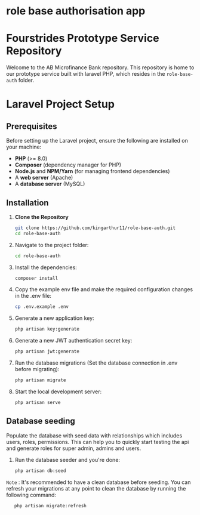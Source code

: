 # role base authorisation app
# Fourstrides Prototype Service Repository

Welcome to the AB Microfinance Bank repository. This repository is home to our prototype service built with laravel PHP, which resides in the `role-base-auth` folder.

# Laravel Project Setup

## Prerequisites

Before setting up the Laravel project, ensure the following are installed on your machine:

- **PHP** (>= 8.0)
- **Composer** (dependency manager for PHP)
- **Node.js** and **NPM/Yarn** (for managing frontend dependencies)
- A **web server** (Apache)
- A **database server** (MySQL)

## Installation

1. **Clone the Repository**

   ```bash
   git clone https://github.com/kingarthur11/role-base-auth.git
   cd role-base-auth

2. Navigate to the project folder:

   ```bash
   cd role-base-auth
   ```

3. Install the dependencies:

   ```bash
   composer install
   ```
4. Copy the example env file and make the required configuration changes in the .env file:
   ```bash
   cp .env.example .env
   ```

5. Generate a new application key:
   ```bash
   php artisan key:generate
   ```

6. Generate a new JWT authentication secret key:
   ```bash
   php artisan jwt:generate
   ```

7. Run the database migrations (Set the database connection in .env before migrating):
   ```bash
   php artisan migrate
   ```
   
8. Start the local development server:
   ```bash
   php artisan serve
   ```


## Database seeding

Populate the database with seed data with relationships which includes users, roles, permissions. This can help you to quickly start testing the api and generate roles for super admin, admins and users.

1. Run the database seeder and you're done:
   ```bash
   php artisan db:seed
   ```

`Note` : It's recommended to have a clean database before seeding. You can refresh your migrations at any point to clean the database by running the following command:

```bash
   php artisan migrate:refresh
```